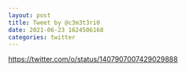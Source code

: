 ```yaml
--- 
layout: post 
title: Tweet by @c3m3t3ri0 
date: 2021-06-23 1624506168 
categories: twitter 
--- 
```

https://twitter.com/o/status/1407907007429029888